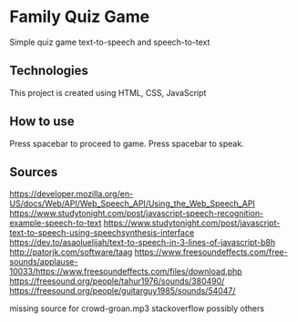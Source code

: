 #  Family Quiz Game

Simple quiz game text-to-speech and speech-to-text

## Technologies
This project is created using HTML, CSS, JavaScript

## How to use
Press spacebar to proceed to game. Press spacebar to speak. 

## Sources
https://developer.mozilla.org/en-US/docs/Web/API/Web_Speech_API/Using_the_Web_Speech_API 
https://www.studytonight.com/post/javascript-speech-recognition-example-speech-to-text
https://www.studytonight.com/post/javascript-text-to-speech-using-speechsynthesis-interface
https://dev.to/asaoluelijah/text-to-speech-in-3-lines-of-javascript-b8h
http://patorjk.com/software/taag
https://www.freesoundeffects.com/free-sounds/applause-10033/https://www.freesoundeffects.com/files/download.php 
https://freesound.org/people/tahur1976/sounds/380490/ 
https://freesound.org/people/guitarguy1985/sounds/54047/ 

missing source for crowd-groan.mp3
stackoverflow
possibly others
